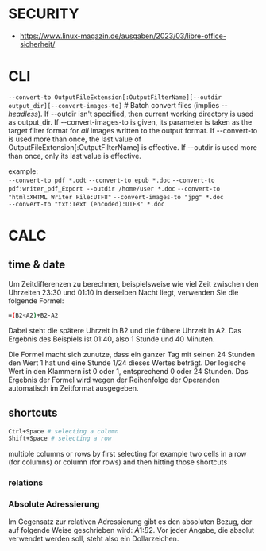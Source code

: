 # SECURITY

- https://www.linux-magazin.de/ausgaben/2023/03/libre-office-sicherheit/
# CLI

`--convert-to OutputFileExtension[:OutputFilterName][--outdir output_dir][--convert-images-to]` # Batch convert files (implies *--headless*).
If --outdir isn't specified, then current working directory is used as output_dir. If --convert-images-to is given, its parameter is taken as the target filter format for *all* images written to the output format. If --convert-to is used more than once, the last value of OutputFileExtension[:OutputFilterName] is effective. If --outdir is used more than once, only its last value is effective. 
    
example:                                 
`--convert-to pdf *.odt`
`--convert-to epub *.doc`
`--convert-to pdf:writer_pdf_Export --outdir /home/user *.doc`
`--convert-to "html:XHTML Writer File:UTF8"`
`--convert-images-to "jpg" *.doc`  
`--convert-to "txt:Text (encoded):UTF8" *.doc`

# CALC

## time & date

Um Zeitdifferenzen zu berechnen, beispielsweise wie viel Zeit zwischen den Uhrzeiten 23:30  und 01:10 in derselben Nacht liegt, verwenden Sie die folgende Formel:

```sh
=(B2<A2)+B2-A2
```

Dabei steht die  spätere Uhrzeit in B2 und die frühere Uhrzeit in A2. Das Ergebnis des  Beispiels ist 01:40, also 1 Stunde und 40 Minuten.

Die Formel macht sich zunutze, dass ein ganzer Tag mit seinen 24 Stunden den Wert 1 hat und  eine Stunde 1/24 dieses Wertes beträgt. Der logische Wert in den  Klammern ist 0 oder 1, entsprechend 0 oder 24 Stunden. Das Ergebnis der  Formel wird wegen der Reihenfolge der Operanden automatisch im  Zeitformat ausgegeben.

## shortcuts

```sh
Ctrl+Space # selecting a column
Shift+Space # selecting a row
```

multiple columns or rows by first selecting for example two cells in a row (for columns) or column (for rows) and then hitting those shortcuts

### relations

### Absolute Adressierung

Im Gegensatz zur relativen  Adressierung gibt es den absoluten Bezug, der auf folgende Weise  geschrieben wird: $A$1:$B$2. Vor jeder Angabe, die absolut verwendet  werden soll, steht also ein Dollarzeichen.